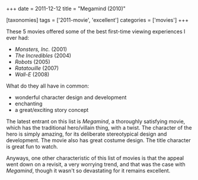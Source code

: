 +++
date = 2011-12-12
title = "Megamind (2010)"

[taxonomies]
tags = ['2011-movie', 'excellent']
categories = ['movies']
+++

These 5 movies offered some of the best first-time viewing experiences I
ever had:

-   *Monsters, Inc.* (2001)
-   *The Incredibles* (2004)
-   *Robots* (2005)
-   *Ratatouille* (2007)
-   *Wall-E* (2008)

What do they all have in common:

-   wonderful character design and development
-   enchanting
-   a great/exciting story concept

The latest entrant on this list is *Megamind*, a thoroughly satisfying
movie, which has the traditional hero/villain thing, with a twist. The
character of the hero is simply amazing, for its deliberate
stereotypical design and development. The movie also has great costume
design. The title character is great fun to watch.

Anyways, one other characteristic of this list of movies is that the
appeal went down on a revisit, a very worrying trend, and that was the
case with *Megamind*, though it wasn't so devastating for it remains
excellent.
